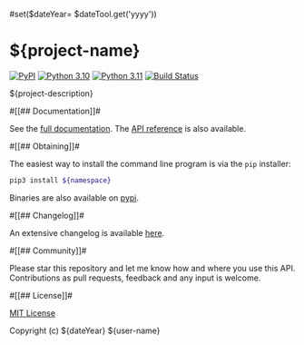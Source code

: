 #set($dateYear= $dateTool.get('yyyy'))
# ${project-name}

[![PyPI][pypi-badge]][pypi-link]
[![Python 3.10][python3100-badge]][python3100-link]
[![Python 3.11][python311-badge]][python311-link]
[![Build Status][build-badge]][build-link]

${project-description}


#[[## Documentation]]#

See the [full documentation](https://${user}.github.io/${project}/index.html).
The [API reference](https://${user}.github.io/${project}/api.html) is also
available.


#[[## Obtaining]]#

The easiest way to install the command line program is via the `pip` installer:
```bash
pip3 install ${namespace}
```

Binaries are also available on [pypi].


#[[## Changelog]]#

An extensive changelog is available [here](CHANGELOG.md).


#[[## Community]]#

Please star this repository and let me know how and where you use this API.
Contributions as pull requests, feedback and any input is welcome.


#[[## License]]#

[MIT License](LICENSE.md)

Copyright (c) ${dateYear} ${user-name}


<!-- links -->
[pypi]: https://pypi.org/project/${namespace}/
[pypi-link]: https://pypi.python.org/pypi/${namespace}
[pypi-badge]: https://img.shields.io/pypi/v/${namespace}.svg
[python3100-badge]: https://img.shields.io/badge/python-3.10-blue.svg
[python3100-link]: https://www.python.org/downloads/release/python-3100
[python311-badge]: https://img.shields.io/badge/python-3.11-blue.svg
[python311-link]: https://www.python.org/downloads/release/python-3110
[build-badge]: https://github.com/${user}/${project}/workflows/CI/badge.svg
[build-link]: https://github.com/${user}/${project}/actions
